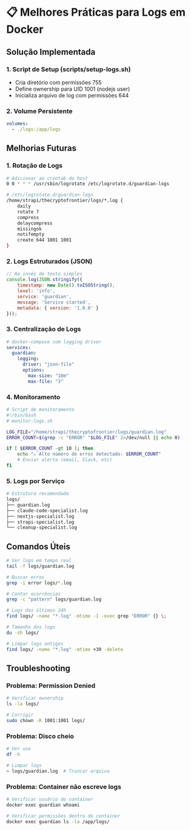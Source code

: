 # 📋 Melhores Práticas para Logs em Docker

## Solução Implementada

### 1. Script de Setup (scripts/setup-logs.sh)
- Cria diretório com permissões 755
- Define ownership para UID 1001 (nodejs user)
- Inicializa arquivo de log com permissões 644

### 2. Volume Persistente
```yaml
volumes:
  - ./logs:/app/logs
```

## Melhorias Futuras

### 1. Rotação de Logs
```bash
# Adicionar ao crontab do host
0 0 * * * /usr/sbin/logrotate /etc/logrotate.d/guardian-logs

# /etc/logrotate.d/guardian-logs
/home/strapi/thecryptofrontier/logs/*.log {
    daily
    rotate 7
    compress
    delaycompress
    missingok
    notifempty
    create 644 1001 1001
}
```

### 2. Logs Estruturados (JSON)
```javascript
// Ao invés de texto simples
console.log(JSON.stringify({
    timestamp: new Date().toISOString(),
    level: 'info',
    service: 'guardian',
    message: 'Service started',
    metadata: { version: '1.0.0' }
}));
```

### 3. Centralização de Logs
```yaml
# docker-compose com logging driver
services:
  guardian:
    logging:
      driver: "json-file"
      options:
        max-size: "10m"
        max-file: "3"
```

### 4. Monitoramento
```bash
# Script de monitoramento
#!/bin/bash
# monitor-logs.sh

LOG_FILE="/home/strapi/thecryptofrontier/logs/guardian.log"
ERROR_COUNT=$(grep -c "ERROR" "$LOG_FILE" 2>/dev/null || echo 0)

if [ $ERROR_COUNT -gt 10 ]; then
    echo "⚠️ Alto número de erros detectado: $ERROR_COUNT"
    # Enviar alerta (email, Slack, etc)
fi
```

### 5. Logs por Serviço
```bash
# Estrutura recomendada
logs/
├── guardian.log
├── claude-code-specialist.log
├── nextjs-specialist.log
├── strapi-specialist.log
└── cleanup-specialist.log
```

## Comandos Úteis

```bash
# Ver logs em tempo real
tail -f logs/guardian.log

# Buscar erros
grep -i error logs/*.log

# Contar ocorrências
grep -c "pattern" logs/guardian.log

# Logs das últimas 24h
find logs/ -name "*.log" -mtime -1 -exec grep "ERROR" {} \;

# Tamanho dos logs
du -sh logs/

# Limpar logs antigos
find logs/ -name "*.log" -mtime +30 -delete
```

## Troubleshooting

### Problema: Permission Denied
```bash
# Verificar ownership
ls -la logs/

# Corrigir
sudo chown -R 1001:1001 logs/
```

### Problema: Disco cheio
```bash
# Ver uso
df -h

# Limpar logs
> logs/guardian.log  # Truncar arquivo
```

### Problema: Container não escreve logs
```bash
# Verificar usuário do container
docker exec guardian whoami

# Verificar permissões dentro do container
docker exec guardian ls -la /app/logs/
```
